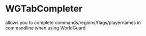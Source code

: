 WGTabCompleter
==============

allows you to complete commands/regions/flags/playernames in commandline when using WorldGuard